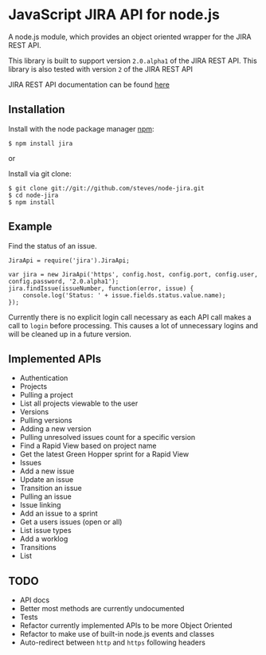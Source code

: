 # JavaScript JIRA API for node.js

A node.js module, which provides an object oriented wrapper for the JIRA REST API.

This library is built to support version `2.0.alpha1` of the JIRA REST API.
This library is also tested with version `2` of the JIRA REST API

JIRA REST API documentation can be found [here](http://docs.atlassian.com/jira/REST/latest/)

## Installation

  Install with the node package manager [npm](http://npmjs.org):

    $ npm install jira

or

  Install via git clone:

    $ git clone git://git://github.com/steves/node-jira.git
    $ cd node-jira
    $ npm install

## Example

Find the status of an issue.

    JiraApi = require('jira').JiraApi;

    var jira = new JiraApi('https', config.host, config.port, config.user, config.password, '2.0.alpha1');
    jira.findIssue(issueNumber, function(error, issue) {
        console.log('Status: ' + issue.fields.status.value.name);
    });

Currently there is no explicit login call necessary as each API call makes a call to `login` before processing. This causes a lot of unnecessary logins and will be cleaned up in a future version.

## Implemented APIs

*  Authentication
*  Projects
  *  Pulling a project
  *  List all projects viewable to the user
*  Versions
  *  Pulling versions
  *  Adding a new version
  *  Pulling unresolved issues count for a specific version
*  Find a Rapid View based on project name
*  Get the latest Green Hopper sprint for a Rapid View
*  Issues
  *  Add a new issue
  *  Update an issue
  *  Transition an issue
  *  Pulling an issue
  *  Issue linking
  *  Add an issue to a sprint
  *  Get a users issues (open or all)
  *  List issue types
  *  Add a worklog
*  Transitions
  *  List

## TODO

*  API docs
  *  Better most methods are currently undocumented
*  Tests
*  Refactor currently implemented APIs to be more Object Oriented
*  Refactor to make use of built-in node.js events and classes
*  Auto-redirect between `http` and `https` following headers
